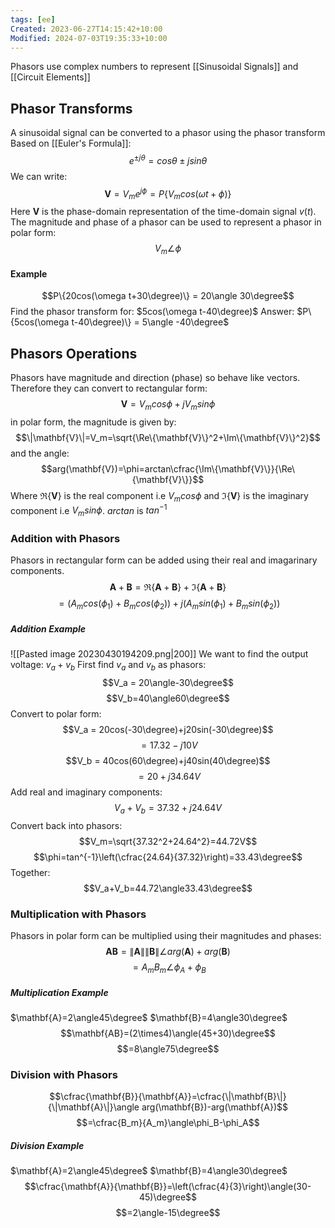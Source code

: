 ```yaml
---
tags: [ee]
Created: 2023-06-27T14:15:42+10:00
Modified: 2024-07-03T19:35:33+10:00
---
```

Phasors use complex numbers to represent [[Sinusoidal Signals]] and [[Circuit Elements]]

## Phasor Transforms
A sinusoidal signal can be converted to a phasor using the phasor transform
Based on [[Euler's Formula]]:
$$e^{\pm j\theta}=cos\theta \pm j sin\theta$$
We can write:
$$\mathbf{V}=V_me^{j\phi}=P\{V_mcos(\omega t+\phi)\}$$
Here $\mathbf{V}$ is the phase-domain representation of the time-domain signal $v(t)$. The magnitude and phase of a phasor can be used to represent a phasor in polar form:
$$V_m\angle\phi$$
#### Example

$$P\{20cos(\omega t+30\degree)\} = 20\angle 30\degree$$
Find the phasor transform for: $5cos(\omega t-40\degree)$
Answer: $P\{5cos(\omega t-40\degree)\} = 5\angle -40\degree$

## Phasors Operations
Phasors have magnitude and direction (phase) so behave like vectors. Therefore they can convert to rectangular form:
$$\mathbf{V}=V_mcos\phi+jV_msin\phi$$
in polar form, the magnitude is given by:
$$\|\mathbf{V}\|=V_m=\sqrt{\Re\{\mathbf{V}\}^2+\Im\{\mathbf{V}\}^2}$$
and the angle:
$$arg(\mathbf{V})=\phi=arctan\cfrac{\Im\{\mathbf{V}\}}{\Re\{\mathbf{V}\}}$$
Where $\Re\{\mathbf{V}\}$ is the real component i.e $V_mcos\phi$ and $\Im\{\mathbf{V}\}$ is the imaginary component i.e $V_msin\phi$. $arctan$ is $tan^{-1}$

### Addition with Phasors
Phasors in rectangular form can be added using their real and imagarinary components.
$$\mathbf{A}+\mathbf{B}=\Re\{\mathbf{A}+\mathbf{B}\}+\Im\{\mathbf{A}+\mathbf{B}\}$$
$$=(A_mcos(\phi_1)+B_mcos(\phi_2))+j(A_msin(\phi_1)+B_msin(\phi_2))$$
##### Addition Example
![[Pasted image 20230430194209.png|200]]
We want to find the output voltage: $v_a + v_b$
First find $v_a$ and $v_b$ as phasors:
$$V_a = 20\angle-30\degree$$
$$V_b=40\angle60\degree$$
Convert to polar form:
$$V_a = 20cos(-30\degree)+j20sin(-30\degree)$$
$$ =17.32-j10V$$
$$V_b = 40cos(60\degree)+j40sin(40\degree)$$
$$=20+j34.64V$$
Add real and imaginary components:
$$V_a+V_b=37.32+j24.64V$$
Convert back into phasors:
$$V_m=\sqrt{37.32^2+24.64^2}=44.72V$$
$$\phi=tan^{-1}\left(\cfrac{24.64}{37.32}\right)=33.43\degree$$
Together:
$$V_a+V_b=44.72\angle33.43\degree$$
### Multiplication with Phasors
Phasors in polar form can be multiplied using their magnitudes and phases:
$$\mathbf{AB}=\|\mathbf{A}\|\|\mathbf{B}\|\angle arg(\mathbf{A})+arg(\mathbf{B})$$
$$=A_mB_m\angle\phi_A+\phi_B$$
##### Multiplication Example
$\mathbf{A}=2\angle45\degree$
$\mathbf{B}=4\angle30\degree$
$$\mathbf{AB}=(2\times4)\angle(45+30)\degree$$
$$=8\angle75\degree$$
### Division with Phasors
$$\cfrac{\mathbf{B}}{\mathbf{A}}=\cfrac{\|\mathbf{B}\|}{\|\mathbf{A}\|}\angle arg(\mathbf{B})-arg(\mathbf{A})$$
$$=\cfrac{B_m}{A_m}\angle\phi_B-\phi_A$$
##### Division Example
$\mathbf{A}=2\angle45\degree$
$\mathbf{B}=4\angle30\degree$
$$\cfrac{\mathbf{A}}{\mathbf{B}}=\left(\cfrac{4}{3}\right)\angle(30-45)\degree$$
$$=2\angle-15\degree$$



